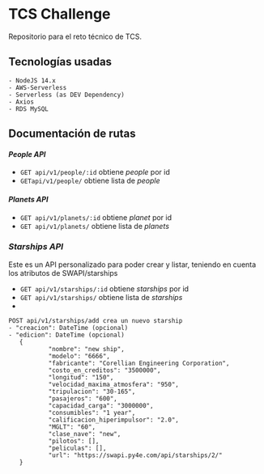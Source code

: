 # TCS Challenge
Repositorio para el reto técnico de TCS.

## Tecnologías usadas
    - NodeJS 14.x
    - AWS-Serverless
    - Serverless (as DEV Dependency)
    - Axios
    - RDS MySQL

## Documentación de rutas
#### *People API*
 - ```GET api/v1/people/:id``` obtiene *people* por id
 - ```GETapi/v1/people/``` obtiene lista de *people*

#### *Planets API*
 - ```GET api/v1/planets/:id``` obtiene *planet* por id
 - ```GET api/v1/planets/``` obtiene lista de *planets*

### *Starships API*
Este es un API personalizado para poder crear y listar, teniendo en cuenta los atributos de SWAPI/starships
 - ```GET api/v1/starships/:id``` obtiene *starships* por id
 - ```GET api/v1/starships/``` obtiene lista de *starships*
 - 
 ```
 POST api/v1/starships/add crea un nuevo starship
 - "creacion": DateTime (opcional)
 - "edicion": DateTime (opcional)
    {
            "nombre": "new ship",
            "modelo": "6666",
            "fabricante": "Corellian Engineering Corporation",
            "costo_en_creditos": "3500000",
            "longitud": "150",
            "velocidad_maxima_atmosfera": "950",
            "tripulacion": "30-165",
            "pasajeros": "600",
            "capacidad_carga": "3000000",
            "consumibles": "1 year",
            "calificacion_hiperimpulsor": "2.0",
            "MGLT": "60",
            "clase_nave": "new",
            "pilotos": [],
            "peliculas": [],            
            "url": "https://swapi.py4e.com/api/starships/2/"
    }
 ```